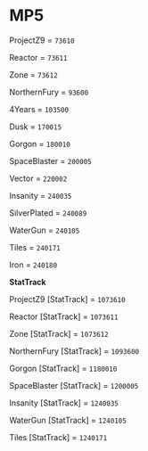 # MP5


ProjectZ9 = `73610`

Reactor = `73611`

Zone = `73612`

NorthernFury = `93600`

4Years = `103500`

Dusk = `170015`

Gorgon = `180010`

SpaceBlaster = `200005`

Vector = `220002`

Insanity = `240035`

SilverPlated = `240089`

WaterGun = `240105`

Tiles = `240171`

Iron = `240180`


**StatTrack**


ProjectZ9 [StatTrack] = `1073610`

Reactor [StatTrack] = `1073611`

Zone [StatTrack] = `1073612`

NorthernFury [StatTrack] = `1093600`

Gorgon [StatTrack] = `1180010`

SpaceBlaster [StatTrack] = `1200005`

Insanity [StatTrack] = `1240035`

WaterGun [StatTrack] = `1240105`

Tiles [StatTrack] = `1240171`
